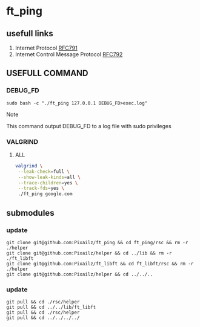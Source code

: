 # ft_ping

## usefull links

1. Internet Protocol
   [RFC791](https://datatracker.ietf.org/doc/html/rfc791)
1. Internet Control Message Protocol
   [RFC792](https://datatracker.ietf.org/doc/html/rfc792)

## USEFULL COMMAND

### DEBUG_FD

`sudo bash -c "./ft_ping 127.0.0.1 DEBUG_FD>exec.log"`
   > [!NOTE]
   > This command output DEBUG_FD to a log file with sudo privileges

### VALGRIND
1. ALL
   ```sh
   valgrind \
   	--leak-check=full \
   	--show-leak-kinds=all \
   	--trace-children=yes \
   	--track-fds=yes \
   	./ft_ping google.com
   ```

## submodules

### update

```
git clone git@github.com:Pixailz/ft_ping && cd ft_ping/rsc && rm -r ./helper
git clone git@github.com:Pixailz/helper && cd ../lib && rm -r ./ft_libft
git clone git@github.com:Pixailz/ft_libft && cd ft_libft/rsc && rm -r ./helper
git clone git@github.com:Pixailz/helper && cd ../../..
```

### update

```
git pull && cd ./rsc/helper
git pull && cd ../../lib/ft_libft
git pull && cd ./rsc/helper
git pull && cd ../../../../
```
